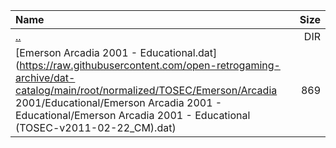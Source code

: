 |Name|Size|
|:---|---:|
|[..](../index.html)|DIR|
|[Emerson Arcadia 2001 - Educational.dat](https://raw.githubusercontent.com/open-retrogaming-archive/dat-catalog/main/root/normalized/TOSEC/Emerson/Arcadia 2001/Educational/Emerson Arcadia 2001 - Educational/Emerson Arcadia 2001 - Educational (TOSEC-v2011-02-22_CM).dat)|869|
